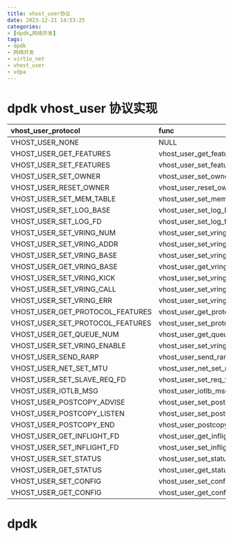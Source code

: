 ```yaml
---
title: vhost_user协议
date: 2023-12-21 14:53:25
categories:
- [dpdk,网络开发]
tags:
- dpdk
- 网络开发
- virtio_net
- vhost_user
- vdpa
---
```


# dpdk vhost_user 协议实现
|  vhost_user_protocol       | func | desc|
| :---        |    :----   |          :--- |
| VHOST_USER_NONE  | NULL  | - |
| VHOST_USER_GET_FEATURES  | vhost_user_get_features  | - |
| VHOST_USER_SET_FEATURES  | vhost_user_set_features  | - |
| VHOST_USER_SET_OWNER  | vhost_user_set_owner  | - |
| VHOST_USER_RESET_OWNER  | vhost_user_reset_owner  | - |
| VHOST_USER_SET_MEM_TABLE  | vhost_user_set_mem_table  | - |
| VHOST_USER_SET_LOG_BASE  | vhost_user_set_log_base  | - |
| VHOST_USER_SET_LOG_FD  | vhost_user_set_log_fd  | - |
| VHOST_USER_SET_VRING_NUM  | vhost_user_set_vring_num  | - |
| VHOST_USER_SET_VRING_ADDR  | vhost_user_set_vring_addr  | - |
| VHOST_USER_SET_VRING_BASE  | vhost_user_set_vring_base  | - |
| VHOST_USER_GET_VRING_BASE  | vhost_user_get_vring_base  | - |
| VHOST_USER_SET_VRING_KICK  | vhost_user_set_vring_kick  | - |
| VHOST_USER_SET_VRING_CALL  | vhost_user_set_vring_call  | - |
| VHOST_USER_SET_VRING_ERR  | vhost_user_set_vring_err  | - |
| VHOST_USER_GET_PROTOCOL_FEATURES  | vhost_user_get_protocol_features  | - |
| VHOST_USER_SET_PROTOCOL_FEATURES  | vhost_user_set_protocol_features  | - |
| VHOST_USER_GET_QUEUE_NUM  | vhost_user_get_queue_num  | - |
| VHOST_USER_SET_VRING_ENABLE  | vhost_user_set_vring_enable  | - |
| VHOST_USER_SEND_RARP  | vhost_user_send_rarp  | - |
| VHOST_USER_NET_SET_MTU  | vhost_user_net_set_mtu  | - |
| VHOST_USER_SET_SLAVE_REQ_FD  | vhost_user_set_req_fd  | - |
| VHOST_USER_IOTLB_MSG  | vhost_user_iotlb_msg  | - |
| VHOST_USER_POSTCOPY_ADVISE  | vhost_user_set_postcopy_advise  | - |
| VHOST_USER_POSTCOPY_LISTEN  | vhost_user_set_postcopy_listen  | - |
| VHOST_USER_POSTCOPY_END  | vhost_user_postcopy_end  | - |
| VHOST_USER_GET_INFLIGHT_FD  | vhost_user_get_inflight_fd  | - |
| VHOST_USER_SET_INFLIGHT_FD  | vhost_user_set_inflight_fd  | - |
| VHOST_USER_SET_STATUS  | vhost_user_set_status  | - |
| VHOST_USER_GET_STATUS  | vhost_user_get_status  | - |
| VHOST_USER_SET_CONFIG  | vhost_user_set_config  | - |
| VHOST_USER_GET_CONFIG  | vhost_user_get_config  | - |

# dpdk